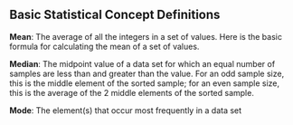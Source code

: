 ## Basic Statistical Concept Definitions
**Mean**: The average of all the integers in a set of values. Here is the basic formula for calculating the mean of a set of values. 

**Median**: The midpoint value of a data set for which an equal number of samples are less than and greater than the value. For an odd sample size, this is the middle element of the sorted sample; for an even sample size, this is the average of the 2 middle elements of the sorted sample.

**Mode**: The element(s) that occur most frequently in a data set
